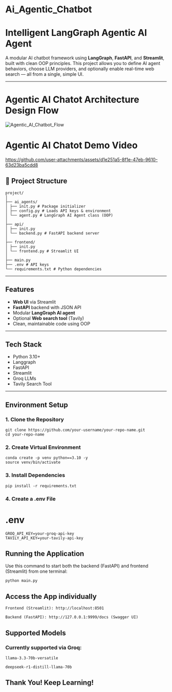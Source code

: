 # Ai_Agentic_Chatbot

# Intelligent LangGraph Agentic AI Agent

A modular AI chatbot framework using **LangGraph**, **FastAPI**, and **Streamlit**, built with clean OOP principles. This project allows you to define AI agent behaviors, choose LLM providers, and optionally enable real-time web search — all from a single, simple UI.

---

# Agentic AI Chatot Architecture Design Flow

![Agentic_AI_Chatbot_Flow](https://github.com/user-attachments/assets/1749a2d3-1a3c-4f45-a168-593dad8f306b)

# Agentic AI Chatot Demo Video

https://github.com/user-attachments/assets/d1e251a5-8f1e-47eb-9610-63d23ba5cdd8

## 📁 Project Structure

    project/
    │
    ├── ai_agents/
    │ ├── init.py # Package initializer
    │ ├── config.py # Loads API keys & environment
    │ └── agent.py # LangGraph AI Agent class (OOP)
    │
    ├── api/
    │ ├── init.py
    │ └── backend.py # FastAPI backend server
    │
    ├── frontend/
    │ ├── init.py
    │ └── frontend.py # Streamlit UI
    │
    ├── main.py
    ├── .env # API keys
    └── requirements.txt # Python dependencies


---

## Features

- **Web UI** via Streamlit
- **FastAPI** backend with JSON API
- Modular **LangGraph AI agent**
- Optional **Web search tool** (Tavily)
- Clean, maintainable code using OOP

---

## Tech Stack

- Python 3.10+
- Langgraph
- FastAPI
- Streamlit
- Groq LLMs
- Tavily Search Tool

---

## Environment Setup

### 1. Clone the Repository

    git clone https://github.com/your-username/your-repo-name.git
    cd your-repo-name

### 2. Create Virtual Environment

    conda create -p venv python==3.10 -y
    source venv/bin/activate 
    
### 3. Install Dependencies

    pip install -r requirements.txt

### 4. Create a .env File

  # .env
    GROQ_API_KEY=your-groq-api-key
    TAVILY_API_KEY=your-tavily-api-key
 
## Running the Application
Use this command to start both the backend (FastAPI) and frontend (Streamlit) from one terminal:

    python main.py


## Access the App individually

    Frontend (Streamlit): http://localhost:8501
    
    Backend (FastAPI): http://127.0.0.1:9999/docs (Swagger UI)

## Supported Models

### Currently supported via Groq:

    llama-3.3-70b-versatile
    
    deepseek-r1-distill-llama-70b

## Thank You! Keep Learning!

